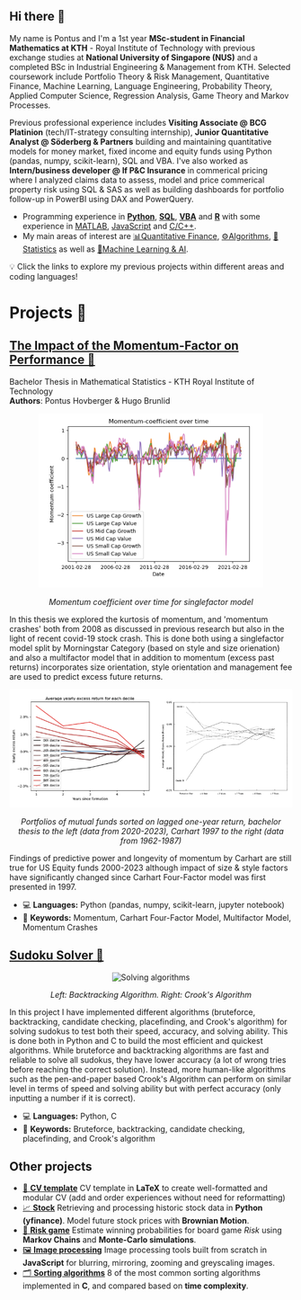 ## Hi there 👋

My name is Pontus and I'm a 1st year **MSc-student in Financial Mathematics at KTH** - Royal Institute of Technology with previous exchange studies at **National University of Singapore (NUS)** and a completed BSc in Industrial Engineering & Management from KTH. Selected coursework include Portfolio Theory \& Risk Management, Quantitative Finance, Machine Learning, Language Engineering, Probability Theory, Applied Computer Science, Regression Analysis, Game Theory and Markov Processes.

Previous professional experience includes **Visiting Associate @ BCG Platinion** (tech/IT-strategy consulting internship), **Junior Quantitative Analyst @ Söderberg & Partners** building and maintaining quantitative models for money market, fixed income and equity funds using Python (pandas, numpy, scikit-learn), SQL and VBA. I've also worked as **Intern/business developer @ If P&C Insurance** in commerical pricing where I analyzed claims data to assess, model and price commerical property risk using SQL & SAS as well as building dashboards for portfolio follow-up in PowerBI using DAX and PowerQuery.

- Programming experience in [**Python**](https://github.com/stars/PontusHovb/lists/python), [**SQL**](https://github.com/stars/PontusHovb/lists/sql), [**VBA**](https://github.com/stars/PontusHovb/lists/vba) and [**R**](https://github.com/stars/PontusHovb/lists/r) with some experience in [MATLAB](https://github.com/stars/PontusHovb/lists/matlab), [JavaScript](https://github.com/stars/PontusHovb/lists/javascript) and [C/C++](https://github.com/stars/PontusHovb/lists/c-c).
- My main areas of interest are [📊Quantitative Finance](https://github.com/stars/PontusHovb/lists/quant), [⚙️Algorithms](https://github.com/stars/PontusHovb/lists/algorithms), [🧮Statistics](https://github.com/stars/PontusHovb/lists/statistics) as well as [🤖Machine Learning & AI](https://github.com/stars/PontusHovb/lists/machine-learning-ai).

💡 Click the links to explore my previous projects within different areas and coding languages!

# Projects 🚀
## [The Impact of the Momentum-Factor on Performance 📘](https://github.com/PontusHovb/Bachelor-Thesis)
Bachelor Thesis in Mathematical Statistics - KTH Royal Institute of Technology <br />
**Authors**: Pontus Hovberger & Hugo Brunlid <br />

<p align="center">
    <img src="https://github.com/PontusHovb/Bachelor-Thesis/blob/main/Figures/Singlefactor%20model.png" width="400"/>
</p>
<p align="center"><i>Momentum coefficient over time for singlefactor model</i></p>

In this thesis we explored the kurtosis of momentum, and 'momentum crashes' both from 2008 as discussed in previous research but also in the light of recent covid-19 stock crash. This is done both using a singlefactor model split by Morningstar Category (based on style and size orienation) and also a multifactor model that in addition to momentum (excess past returns) incorporates size orientation, style orientation and management fee are used to predict excess future returns. 

<p align="center">
    <img src="https://github.com/PontusHovb/Bachelor-Thesis/blob/main/Figures/Momentum%20longevity.png" width="800"/>
</p>
<p align="center"><i>Portfolios of mutual funds sorted on lagged one-year return, bachelor thesis to the left (data from 2020-2023), Carhart 1997 to the right (data from 1962-1987)</i></p>

Findings of predictive power and longevity of momentum by Carhart are still true for US Equity funds 2000-2023 although impact of size & style factors have significantly changed since Carhart Four-Factor model was first presented in 1997. 

- 💻 **Languages:** Python (pandas, numpy, scikit-learn, jupyter notebook)
- 🔑 **Keywords:** Momentum, Carhart Four-Factor Model, Multifactor Model, Momentum Crashes 
  
## [Sudoku Solver 🧩](https://github.com/PontusHovb/Sudoku-Solver)
<p align="center">
    <img src="https://github.com/PontusHovb/Sudoku/blob/master/GIFs%20%26%20Graphs/overview.gif" width="600" alt="Solving algorithms"/>
</p>
<p align="center"><i>Left: Backtracking Algorithm. Right: Crook's Algorithm</i></p>

In this project I have implemented different algorithms (bruteforce, backtracking, candidate checking, placefinding, and Crook's algorithm) for solving sudokus to test both their speed, accuracy, and solving ability. This is done both in Python and C to build the most efficient and quickest algorithms. While bruteforce and backtracking algorithms are fast and reliable to solve all sudokus, they have lower accuracy (a lot of wrong tries before reaching the correct solution). Instead, more human-like algorithms such as the pen-and-paper based Crook's Algorithm can perform on similar level in terms of speed and solving ability but with perfect accuracy (only inputting a number if it is correct).

- 💻 **Languages:** Python, C
- 🔑 **Keywords:** Bruteforce, backtracking, candidate checking, placefinding, and Crook's algorithm

## Other projects
- [📝 **CV template**](https://github.com/PontusHovb/CV-Template) CV template in **LaTeX** to create well-formatted and modular CV (add and order experiences without need for reformatting)
- [📈 **Stock**](https://github.com/PontusHovb/Stock) Retrieving and processing historic stock data in **Python (yfinance)**. Model future stock prices with **Brownian Motion**.
- [🎲 **Risk game**](https://github.com/PontusHovb/Risk-Game) Estimate winning probabilities for board game *Risk* using **Markov Chains** and **Monte-Carlo simulations**.
- [🖼️ **Image processing**](https://github.com/PontusHovb/Image-Processing) Image processing tools built from scratch in **JavaScript** for blurring, mirroring, zooming and greyscaling images.
- [🗂️ **Sorting algorithms**](https://github.com/PontusHovb/Sorting-Algorithms) 8 of the most common sorting algorithms implemented in **C**, and compared based on **time complexity**.
